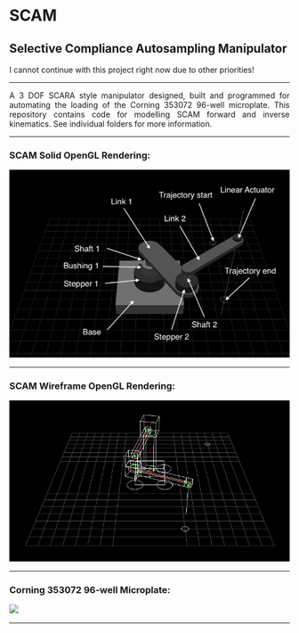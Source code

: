 # SCAM  
## Selective Compliance Autosampling Manipulator  
I cannot continue with this project right now due to other priorities!  

---  
<p align="justify">
A 3 DOF SCARA style manipulator designed, built and programmed for automating the loading of the Corning 353072 96-well microplate.
This repository contains code for modelling SCAM forward and inverse kinematics.  
See individual folders for more information.
</p>  

---  
### SCAM Solid OpenGL Rendering:
<img src="https://github.com/dsw7/SCAM/blob/master/docs/scam_non_wireframe/img_nonwireframe.png">  

---  
### SCAM Wireframe OpenGL Rendering:
<img src="https://github.com/dsw7/SCAM/blob/master/docs/SCAM.png">  

---  
### Corning 353072 96-well Microplate:
<img src="https://www.corning.com/catalog/cls/products/f/falcon96WellPolystyreneMicroplates/images/falcon96WellPolystyreneMicroplates_A.jpg/_jcr_content/renditions/product.zoom.1200.jpg" width="500">  

---

